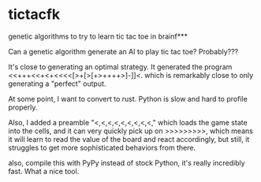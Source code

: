 # tictacfk
genetic algorithms to try to learn tic tac toe in brainf***

Can a genetic algorithm generate an AI to play tic tac toe?
Probably???

It's close to generating an optimal strategy.
It generated the program <<+++<<+<+<<<<[>+[>[+>++++>]-]]<. which is remarkably close to only
generating a "perfect" output.

At some point, I want to convert to rust. Python is slow and hard to profile properly. 

Also, I added a preamble "<,<,<,<,<,<,<,<,<," which loads the game state into the cells, and it can very quickly pick up on >>>>>>>>>, which means it will learn to read the value of the board and react accordingly, but still, it struggles to get more sophisticated behaviors from there.


also, compile this with PyPy instead of stock Python, it's really incredibly fast. What a nice tool.

